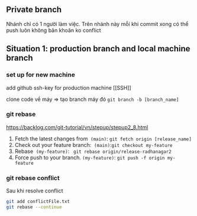 
## Private branch
Nhánh chỉ có 1 người làm việc. Trên nhánh này mỗi khi commit xong có thể push luôn không băn khoăn ko  conflict

## Situation 1: production branch and local machine branch

### set up for new machine

add github ssh-key for production machine [[SSH]]

clone code về máy => tạo branch máy đó `git branch -b [branch_name]`

### git rebase
https://backlog.com/git-tutorial/vn/stepup/stepup2_8.html 
1. Fetch the latest changes from             `(main)`: `git fetch origin [release_name]`
2. Check out your feature branch:           `(main)`:`git checkout my-feature`
3. Rebase                                                   `(my-feature)`: ` git rebase origin/release-radhanagar2`
4. Force push to your branch.                    `(my-feature)`: `git push -f origin my-feature`
### git rebase conflict
Sau khi resolve conflict
```bash
git add conflictFile.txt
git rebase --continue
```






